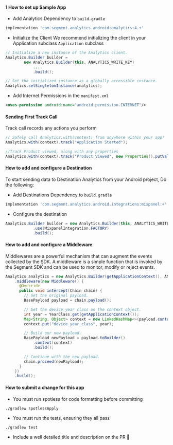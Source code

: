 #### 1 How to set up Sample App
- Add Analytics Dependency to `build.gradle`

```groovy
implementation 'com.segment.analytics.android:analytics:4.+'
```
- Initialize the Client
We recommend initializing the client in your Application subclass `Application` subclass
```java
// Initialize a new instance of the Analytics client.
Analytics.Builder builder =
        new Analytics.Builder(this, ANALYTICS_WRITE_KEY)
            ....
            .build();

// Set the initialized instance as a globally accessible instance.
Analytics.setSingletonInstance(analytics);
```
- Add Internet Permissions in the `manifest.xml`
```xml
<uses-permission android:name="android.permission.INTERNET"/>
```
#### Sending First Track Call
Track call records any actions you perform
```java
// Safely call Analytics.with(context) from anywhere within your app!
Analytics.with(context).track("Application Started");

//Track Product viewed, along with any properties 
Analytics.with(context).track("Product Viewed", new Properties().putValue("name", "Moto 360"))
```
#### How to add and configure a Destination
To start sending data to Destination Analytics from your Android project, Do the following:
- Add Destinations Dependency to `build.gradle`
   
```groovy
implementation 'com.segment.analytics.android.integrations:mixpanel:+'
```
- Configure the destination
```java
Analytics.Builder builder = new Analytics.Builder(this, ANALYTICS_WRITE_KEY)
            .use(MixpanelIntegration.FACTORY)
            .build();
```
#### How to add and configure a Middleware
Middlewares are a powerful mechanism that can augment the events collected by the SDK. A middleware is a simple function that is invoked by the Segment SDK and can be used to monitor, modify or reject events.
```java
Analytics analytics = new Analytics.Builder(getApplicationContext(), ANALYTICS_WRITE_KEY)
    .middleware(new Middleware() {
      @Override
      public void intercept(Chain chain) {
        // Get the original payload.
        BasePayload payload = chain.payload();

        // Set the device year class on the context object.
        int year = YearClass.get(getApplicationContext());
        Map<String, Object> context = new LinkedHashMap<>(payload.context());
        context.put("device_year_class", year);

        // Build our new payload.
        BasePayload newPayload = payload.toBuilder()
            .context(context)
            .build();

        // Continue with the new payload.
        chain.proceed(newPayload);
      }
    })
    .build();
```
#### How to submit a change for this app
- You must run spotless for code formatting before committing
```
./gradlew spotlessApply
```
- You must run the tests, ensuring they all pass
```
./gradlew test
```
- Include a well detailed title and description on the PR
:rocket:
